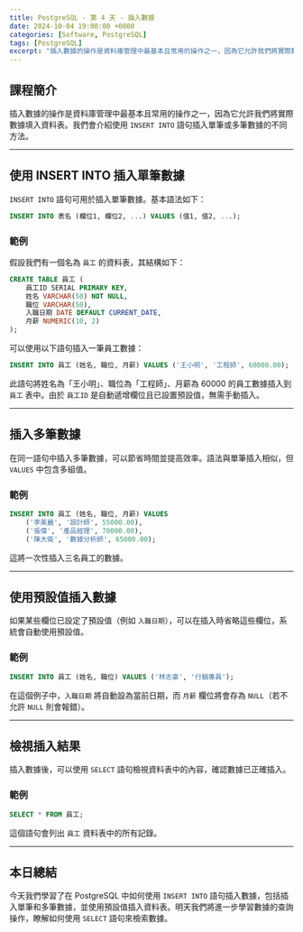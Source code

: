 ```yaml
---
title: PostgreSQL - 第 4 天 - 插入數據
date: 2024-10-04 19:00:00 +0800
categories: [Software, PostgreSQL]
tags: [PostgreSQL] 
excerpt: "插入數據的操作是資料庫管理中最基本且常用的操作之一，因為它允許我們將實際數據填入資料表。我們會介紹使用 `INSERT INTO` 語句插入單筆或多筆數據的不同方法。"
---
```


## 課程簡介
插入數據的操作是資料庫管理中最基本且常用的操作之一，因為它允許我們將實際數據填入資料表。我們會介紹使用 `INSERT INTO` 語句插入單筆或多筆數據的不同方法。

---

## 使用 INSERT INTO 插入單筆數據

`INSERT INTO` 語句可用於插入單筆數據。基本語法如下：

```sql
INSERT INTO 表名 (欄位1, 欄位2, ...) VALUES (值1, 值2, ...);
```

### 範例
假設我們有一個名為 `員工` 的資料表，其結構如下：

```sql
CREATE TABLE 員工 (
    員工ID SERIAL PRIMARY KEY,
    姓名 VARCHAR(50) NOT NULL,
    職位 VARCHAR(50),
    入職日期 DATE DEFAULT CURRENT_DATE,
    月薪 NUMERIC(10, 2)
);
```

可以使用以下語句插入一筆員工數據：

```sql
INSERT INTO 員工 (姓名, 職位, 月薪) VALUES ('王小明', '工程師', 60000.00);
```

此語句將姓名為「王小明」、職位為「工程師」、月薪為 60000 的員工數據插入到 `員工` 表中。由於 `員工ID` 是自動遞增欄位且已設置預設值，無需手動插入。

---

## 插入多筆數據

在同一語句中插入多筆數據，可以節省時間並提高效率。語法與單筆插入相似，但 `VALUES` 中包含多組值。

### 範例
```sql
INSERT INTO 員工 (姓名, 職位, 月薪) VALUES 
    ('李美麗', '設計師', 55000.00),
    ('張偉', '產品經理', 70000.00),
    ('陳大衛', '數據分析師', 65000.00);
```

這將一次性插入三名員工的數據。

---

## 使用預設值插入數據

如果某些欄位已設定了預設值（例如 `入職日期`），可以在插入時省略這些欄位，系統會自動使用預設值。

### 範例
```sql
INSERT INTO 員工 (姓名, 職位) VALUES ('林志豪', '行銷專員');
```

在這個例子中，`入職日期` 將自動設為當前日期，而 `月薪` 欄位將會存為 `NULL`（若不允許 `NULL` 則會報錯）。

---

## 檢視插入結果

插入數據後，可以使用 `SELECT` 語句檢視資料表中的內容，確認數據已正確插入。

### 範例
```sql
SELECT * FROM 員工;
```

這個語句會列出 `員工` 資料表中的所有記錄。

---

## 本日總結
今天我們學習了在 PostgreSQL 中如何使用 `INSERT INTO` 語句插入數據，包括插入單筆和多筆數據，並使用預設值插入資料表。明天我們將進一步學習數據的查詢操作，瞭解如何使用 `SELECT` 語句來檢索數據。

